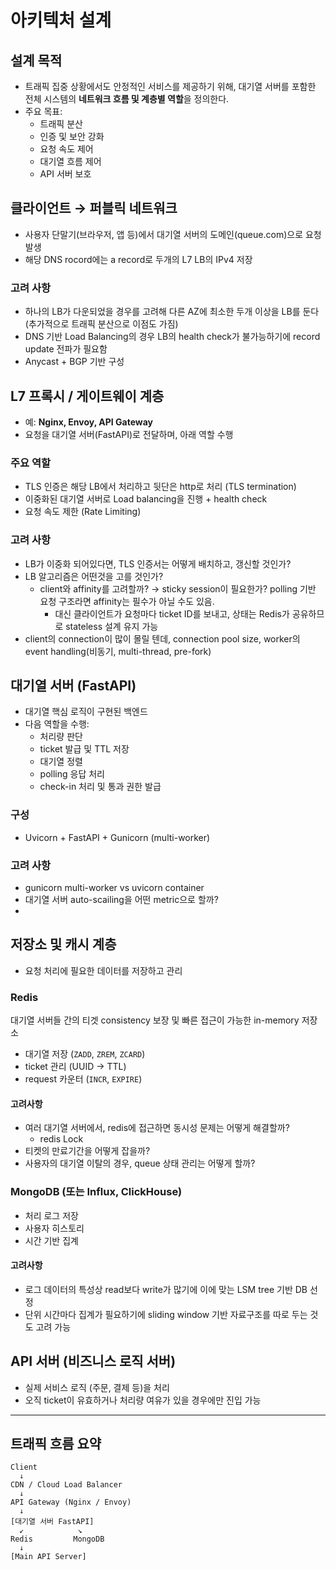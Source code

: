 # 아키텍처 설계

## 설계 목적

- 트래픽 집중 상황에서도 안정적인 서비스를 제공하기 위해, 대기열 서버를 포함한 전체 시스템의 **네트워크 흐름 및 계층별 역할**을 정의한다.
- 주요 목표:
  - 트래픽 분산
  - 인증 및 보안 강화
  - 요청 속도 제어
  - 대기열 흐름 제어
  - API 서버 보호


## 클라이언트 → 퍼블릭 네트워크

- 사용자 단말기(브라우저, 앱 등)에서 대기열 서버의 도메인(queue.com)으로 요청 발생
- 해당 DNS rocord에는 a record로 두개의 L7 LB의 IPv4 저장

### 고려 사항
 
- 하나의 LB가 다운되었을 경우를 고려해 다른 AZ에 최소한 두개 이상을 LB를 둔다 (추가적으로 트래픽 분산으로 이점도 가짐)
- DNS 기반 Load Balancing의 경우 LB의 health check가 불가능하기에 record update 전파가 필요함
- Anycast + BGP 기반 구성


## L7 프록시 / 게이트웨이 계층

- 예: **Nginx, Envoy, API Gateway**
- 요청을 대기열 서버(FastAPI)로 전달하며, 아래 역할 수행

### 주요 역할

- TLS 인증은 해당 LB에서 처리하고 뒷단은 http로 처리 (TLS termination)
- 이중화된 대기열 서버로 Load balancing을 진행 + health check
- 요청 속도 제한 (Rate Limiting)

### 고려 사항

- LB가 이중화 되어있다면, TLS 인증서는 어떻게 배치하고, 갱신할 것인가?
- LB 알고리즘은 어떤것을 고를 것인가?
  - client와 affinity를 고려할까? → sticky session이 필요한가? polling 기반 요청 구조라면 affinity는 필수가 아닐 수도 있음.
    - 대신 클라이언트가 요청마다 ticket ID를 보내고, 상태는 Redis가 공유하므로 stateless 설계 유지 가능
- client의 connection이 많이 몰릴 텐데, connection pool size, worker의 event handling(비동기, multi-thread, pre-fork)


## 대기열 서버 (FastAPI)

- 대기열 핵심 로직이 구현된 백엔드
- 다음 역할을 수행:
  - 처리량 판단
  - ticket 발급 및 TTL 저장
  - 대기열 정렬
  - polling 응답 처리
  - check-in 처리 및 통과 권한 발급

### 구성

- Uvicorn + FastAPI + Gunicorn (multi-worker)

### 고려 사항

- gunicorn multi-worker vs uvicorn container
- 대기열 서버 auto-scailing을 어떤 metric으로 할까?
- 

## 저장소 및 캐시 계층

- 요청 처리에 필요한 데이터를 저장하고 관리

### Redis

대기열 서버들 간의 티겟 consistency 보장 및 빠른 접근이 가능한 in-memory 저장소

- 대기열 저장 (`ZADD`, `ZREM`, `ZCARD`)
- ticket 관리 (UUID → TTL)
- request 카운터 (`INCR`, `EXPIRE`)

#### 고려사항

- 여러 대기열 서버에서, redis에 접근하면 동시성 문제는 어떻게 해결할까?
  - redis Lock
- 티켓의 만료기간을 어떻게 잡을까?
- 사용자의 대기열 이탈의 경우, queue 상태 관리는 어떻게 할까?

### MongoDB (또는 Influx, ClickHouse)

- 처리 로그 저장
- 사용자 히스토리
- 시간 기반 집계

#### 고려사항

- 로그 데이터의 특성상 read보다 write가 많기에 이에 맞는 LSM tree 기반 DB 선정
- 단위 시간마다 집계가 필요하기에 sliding window 기반 자료구조를 따로 두는 것도 고려 가능

## API 서버 (비즈니스 로직 서버)

- 실제 서비스 로직 (주문, 결제 등)을 처리
- 오직 ticket이 유효하거나 처리량 여유가 있을 경우에만 진입 가능

---

## 트래픽 흐름 요약

```plaintext
Client
  ↓
CDN / Cloud Load Balancer
  ↓
API Gateway (Nginx / Envoy)
  ↓
[대기열 서버 FastAPI]
  ↙            ↘
Redis         MongoDB
  ↓
[Main API Server]
```